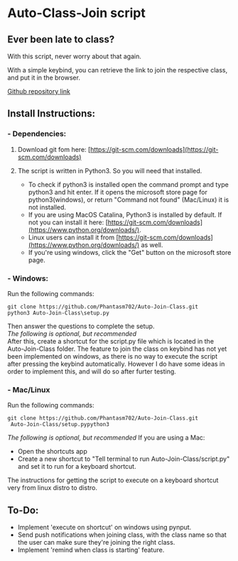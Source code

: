 # Auto-Class-Join script

## Ever been late to class?
With this script, never worry about that again. 

With a simple keybind, you can retrieve the link to join the respective class, and put it in the browser.

[Github repository link](https://github.com/Phantasm702/Auto-Join-Class)

## Install Instructions:
### - Dependencies:
1. Download git fom here: [https://git-scm.com/downloads](https://git-scm.com/downloads)
2. The script is written in Python3. So you will need that installed.  

    - To check if python3 is installed open the command prompt and type python3 and hit enter. If it opens the microsoft store page for python3(windows), or return "Command not found" (Mac/Linux) it is not installed.  
    - If you are using MacOS Catalina, Python3 is installed by default. If not you can install it here: [https://git-scm.com/downloads](https://www.python.org/downloads/).  
    - Linux users can install it from [https://git-scm.com/downloads](https://www.python.org/downloads/) as well.  
    - If you're using windows, click the "Get" button on the microsoft store page.  

### - Windows:
Run the following commands:
```
git clone https://github.com/Phantasm702/Auto-Join-Class.git
python3 Auto-Join-Class\setup.py 
```
Then answer the questions to complete the setup.  
*The following is optional, but recommended*  
After this, create a shortcut for the script.py file which is located in the Auto-Join-Class folder.
The feature to join the class on keybind has not yet been implemented on windows, as there is no way to execute the script after pressing the keybind automatically.
However I do have some ideas in order to implement this, and will do so after furter testing.

### - Mac/Linux
Run the following commands:
```
git clone https://github.com/Phantasm702/Auto-Join-Class.git
 Auto-Join-Class/setup.pypython3
```
*The following is optional, but recommended*
If you are using a Mac:
- Open the shortcuts app
- Create a new shortcut to "Tell terminal to run Auto-Join-Class/script.py" and set it to run for a keyboard shortcut.

The instructions for getting the script to execute on a keyboard shortcut very from linux distro to distro.


## To-Do:
- Implement 'execute on shortcut' on windows using pynput.  
- Send push notifications when joining class, with the class name so that the user can make sure they're joining the right class.  
- Implement 'remind when class is starting' feature.  